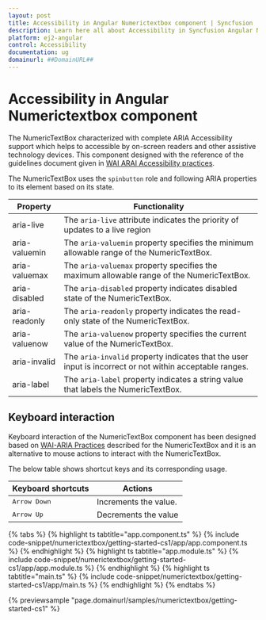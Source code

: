 ```yaml
---
layout: post
title: Accessibility in Angular Numerictextbox component | Syncfusion
description: Learn here all about Accessibility in Syncfusion Angular Numerictextbox component of Syncfusion Essential JS 2 and more.
platform: ej2-angular
control: Accessibility 
documentation: ug
domainurl: ##DomainURL##
---
```


# Accessibility in Angular Numerictextbox component

The NumericTextBox characterized with complete ARIA Accessibility support which helps to accessible by on-screen readers and other assistive technology devices. This component designed with the reference of the guidelines document given in [WAI ARAI Accessibility practices](https://www.w3.org/TR/wai-aria/#spinbutton).

The NumericTextBox uses the `spinbutton` role and following ARIA properties to its element based on its state.

| **Property** | **Functionality** |
| --- | --- |
| aria-live | The `aria-live` attribute indicates the priority of updates to a live region |
| aria-valuemin | The `aria-valuemin` property specifies the minimum allowable range of the NumericTextBox.|
| aria-valuemax | The `aria-valuemax` property specifies the maximum allowable range of the NumericTextBox. |
| aria-disabled | The `aria-disabled` property indicates disabled state of the NumericTextBox. |
| aria-readonly | The `aria-readonly` property indicates the read-only state of the NumericTextBox. |
| aria-valuenow | The `aria-valuenow` property specifies the current value of the NumericTextBox. |
| aria-invalid | The `aria-invalid` property indicates that the user input is incorrect or not within acceptable ranges. |
| aria-label | The `aria-label` property indicates a string value that labels the NumericTextBox. |

## Keyboard interaction

Keyboard interaction of the NumericTextBox component has been designed based on [WAI-ARIA Practices](https://www.w3.org/TR/wai-aria/#spinbutton) described for the NumericTextBox and it is an alternative to mouse actions to interact with the NumericTextBox.

The below table shows shortcut keys and its corresponding usage.

| **Keyboard shortcuts** | **Actions** |
| --- | --- |
| <kbd>Arrow Down</kbd> | Increments the value. |
| <kbd>Arrow Up</kbd> | Decrements the value |

{% tabs %}
{% highlight ts tabtitle="app.component.ts" %}
{% include code-snippet/numerictextbox/getting-started-cs1/app/app.component.ts %}
{% endhighlight %}
{% highlight ts tabtitle="app.module.ts" %}
{% include code-snippet/numerictextbox/getting-started-cs1/app/app.module.ts %}
{% endhighlight %}
{% highlight ts tabtitle="main.ts" %}
{% include code-snippet/numerictextbox/getting-started-cs1/app/main.ts %}
{% endhighlight %}
{% endtabs %}
  
{% previewsample "page.domainurl/samples/numerictextbox/getting-started-cs1" %}
